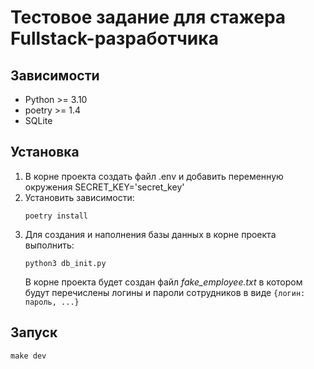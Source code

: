 # Тестовое задание  для стажера Fullstack-разработчика

## Зависимости
* Python >= 3.10 
* poetry >= 1.4
* SQLite

## Установка
1. В корне проекта создать файл .env и добавить переменную окружения SECRET_KEY='secret_key'
2. Установить зависимости:
    ```commandline
    poetry install
    ```
3. Для создания и наполнения базы данных в корне проекта выполнить:
    ```commandline
    python3 db_init.py
    ```
    В корне проекта будет создан файл _fake_employee.txt_ в котором будут перечислены логины и пароли сотрудников в виде ```{логин: пароль, ...}```

## Запуск
```commandline
make dev
```